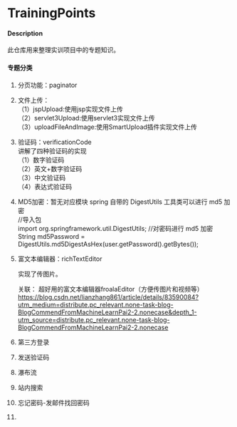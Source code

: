 # TrainingPoints

#### Description
此仓库用来整理实训项目中的专题知识。

#### 专题分类  
1.  分页功能：paginator

2.  文件上传：  
    （1）jspUpload:使用jsp实现文件上传  
    （2）servlet3Upload:使用servlet3实现文件上传  
    （3）uploadFileAndImage:使用SmartUpload插件实现文件上传  
    
3.  验证码：verificationCode   
    讲解了四种验证码的实现    
    （1）数字验证码   
    （2）英文+数字验证码   
    （3）中文验证码   
    （4）表达式验证码   
    
4.  MD5加密：暂无对应模块
    spring 自带的 DigestUtils 工具类可以进行 md5 加密  
    //导入包  
    import org.springframework.util.DigestUtils;
    //对密码进行 md5 加密
    String md5Password = DigestUtils.md5DigestAsHex(user.getPassword().getBytes());
    
5.  富文本编辑器：richTextEditor

    实现了传图片。

    关联：
    超好用的富文本编辑器froalaEditor（方便传图片和视频等）
    https://blog.csdn.net/lianzhang861/article/details/83590084?utm_medium=distribute.pc_relevant.none-task-blog-BlogCommendFromMachineLearnPai2-2.nonecase&depth_1-utm_source=distribute.pc_relevant.none-task-blog-BlogCommendFromMachineLearnPai2-2.nonecase

6.  第三方登录
7.  发送验证码
8.  瀑布流
9.  站内搜索
10. 忘记密码-发邮件找回密码
11. 